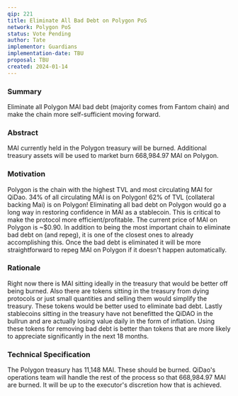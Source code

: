 ```yaml
---
qip: 221
title: Eliminate All Bad Debt on Polygon PoS
network: Polygon PoS
status: Vote Pending
author: Tate
implementor: Guardians
implementation-date: TBU
proposal: TBU
created: 2024-01-14
---
```


### **Summary**

Eliminate all Polygon MAI bad debt (majority comes from Fantom chain) and make the chain more self-sufficient moving forward.

### **Abstract**

MAI currently held in the Polygon treasury will be burned. Additional treasury assets will be used to market burn 668,984.97 MAI on Polygon.

### **Motivation**

Polygon is the chain with the highest TVL and most circulating MAI for QiDao. 34% of all circulating MAI is on Polygon! 62% of TVL (collateral backing Mai) is on Polygon! Eliminating all bad debt on Polygon would go a long way in restoring confidence in MAI as a stablecoin. This is critical to make the protocol more efficient/profitable. The current price of MAI on Polygon is ~$0.90. In addition to being the most important chain to eliminate bad debt on (and repeg), it is one of the closest ones to already accomplishing this. Once the bad debt is eliminated it will be more straightforward to repeg MAI on Polygon if it doesn't happen automatically.

### **Rationale**

Right now there is MAI sitting ideally in the treasury that would be better off being burned. Also there are tokens sitting in the treasury from dying protocols or just small quantities and selling them would simplify the treasury. These tokens would be better used to eliminate bad debt. Lastly stablecoins sitting in the treasury have not benefitted the QiDAO in the bullrun and are actually losing value daily in the form of inflation. Using these tokens for removing bad debt is better than tokens that are more likely to appreciate significantly in the next 18 months.

### **Technical Specification**

The Polygon treasury has 11,148 MAI. These should be burned. QiDao's operations team will handle the rest of the process so that 668,984.97 MAI are burned. It will be up to the executor's discretion how that is achieved.
